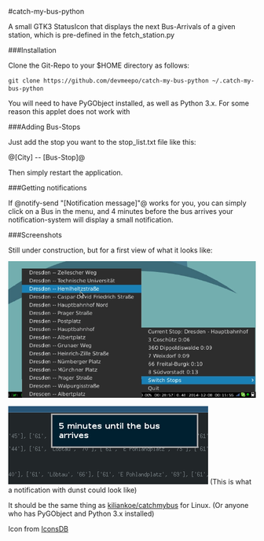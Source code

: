 #catch-my-bus-python

A small GTK3 StatusIcon that displays the next Bus-Arrivals of a given station, which is pre-defined
in the fetch_station.py


###Installation

Clone the Git-Repo to your $HOME directory as follows:

```
git clone https://github.com/devmeepo/catch-my-bus-python ~/.catch-my-bus-python
```

You will need to have PyGObject installed, as well as Python 3.x.
For some reason this applet does not work with 

###Adding Bus-Stops

Just add the stop you want to the stop_list.txt file like this:

@[City] -- [Bus-Stop]@

Then simply restart the application.

###Getting notifications

If @notify-send "[Notification message]"@ works for you, you can simply click
on a Bus in the menu, and 4 minutes before the bus arrives your notification-system
will display a small notification.

###Screenshots

Still under construction, but for a first view of what it looks like:

![screenshot](./screenshot.png)

![screenshot2](./screenshot_notification.png)
(This is what a notification with dunst could look like)

It should be the same thing as [kiliankoe/catchmybus](https://github.com/kiliankoe/catchmybus) for Linux.
(Or anyone who has PyGObject and Python 3.x installed)


Icon from [IconsDB](http://www.iconsdb.com/white-icons/train-icon.html)
